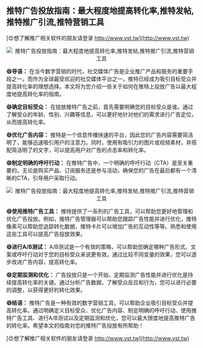 ## **推特广告投放指南：最大程度地提高转化率,推特发帖,推特推广引流,推特营销工具**

[😍想了解推广相关软件的朋友请登录 http://www.vst.tw](http://www.vst.tw)

 <center><img src="https://vst.tw/MP4/tuiguang/png/4.png" alt="推特广告投放指南：最大程度地提高转化率,推特发帖,推特推广引流,推特营销工具"></center>

**😄导语：**
在当今数字营销的时代，社交媒体广告是企业推广产品和服务的重要手段之一。而作为全球最受欢迎的社交媒体平台之一，推特已经成为吸引目标受众并提高转化率的理想选择。本文将为您介绍一些关于如何在推特上投放广告以最大程度地提高转化率的指南。

**😄确定目标受众：**
在投放推特广告之前，首先需要明确您的目标受众是谁。通过了解受众的年龄、性别、兴趣等信息，可以更好地针对他们的需求进行广告定位，从而提高转化率。

**😄优化广告内容：**
推特是一个信息传播快速的平台，因此您的广告内容需要简洁明了，能够迅速吸引用户的注意力。同时，使用有吸引力的图片或视频素材，并搭配简洁明了的文字，可以提高用户对广告的点击率和转化率。

**😄制定明确的呼吁行动：**
在推特广告中，一个明确的呼吁行动（CTA）是至关重要的。无论是购买产品、订阅服务还是参与活动，确保您的广告在最后都有一个清晰的CTA，引导用户采取行动。

 <center><img src="https://vst.tw/MP4/tuiguang/png/4.png" alt="推特广告投放指南：最大程度地提高转化率,推特发帖,推特推广引流,推特营销工具"></center>

**😄使用推特广告工具：**
推特提供了一系列的广告工具，可以帮助您更好地管理和优化广告投放。例如，推特广告管理器可以帮助您跟踪广告性能并进行优化，推特像素可以帮助您追踪转化数据，推特卡片可以增加广告的互动性等等。熟悉和使用这些工具可以提高广告投放效果。

**😄进行A/B测试：**
A/B测试是一个有效的策略，可以帮助您确定哪种广告形式、文案或呼吁行动对于您的目标受众来说更有效。通过比较不同变量的效果，您可以逐步改进广告内容，提高转化率。

**😄定期监测和优化：**
广告投放只是一个开始，定期监测广告性能并进行优化是持续提高转化率的关键。通过分析广告数据，了解受众反应和行为，您可以进行必要的调整，以获得更好的转化效果。

**😄结语：**
推特广告是一种有效的数字营销工具，可以帮助企业吸引目标受众并提高转化率。通过明确定义目标受众、优化广告内容、制定明确的呼吁行动、使用推特广告工具、进行A/B测试以及定期监测和优化，您可以最大限度地提高推特广告的转化率。希望本文的指南对您的推特广告投放有所帮助！

[😍想了解推广相关软件的朋友请登录 http://www.vst.tw](http://www.vst.tw)



